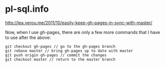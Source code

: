 # pl-sql.info


http://lea.verou.me/2011/10/easily-keep-gh-pages-in-sync-with-master/

Now, when I use gh-pages, there are only a few more commands that I have to use after the above:

    git checkout gh-pages // go to the gh-pages branch
    git rebase master // bring gh-pages up to date with master
    git push origin gh-pages // commit the changes
    git checkout master // return to the master branch
